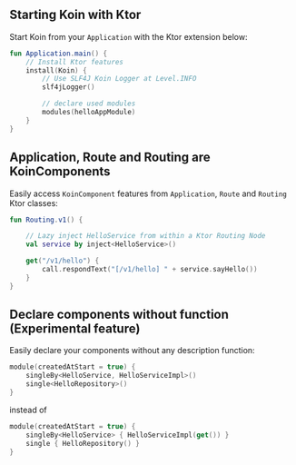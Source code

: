 
## Starting Koin with Ktor

Start Koin from your `Application` with the Ktor extension below:

```kotlin
fun Application.main() {
    // Install Ktor features
    install(Koin) {
        // Use SLF4J Koin Logger at Level.INFO
        slf4jLogger()

        // declare used modules
        modules(helloAppModule)
    }
}
```

## Application, Route and Routing are KoinComponents

Easily access `KoinComponent` features from `Application`, `Route` and `Routing` Ktor classes:

```kotlin
fun Routing.v1() {

    // Lazy inject HelloService from within a Ktor Routing Node
    val service by inject<HelloService>()

    get("/v1/hello") {
        call.respondText("[/v1/hello] " + service.sayHello())
    }
}
```

## Declare components without function (Experimental feature)

Easily declare your components without any description function:

```kotlin
module(createdAtStart = true) {
    singleBy<HelloService, HelloServiceImpl>()
    single<HelloRepository>()
}
```

instead of 

```kotlin
module(createdAtStart = true) {
    singleBy<HelloService> { HelloServiceImpl(get()) }
    single { HelloRepository() } 
}
```